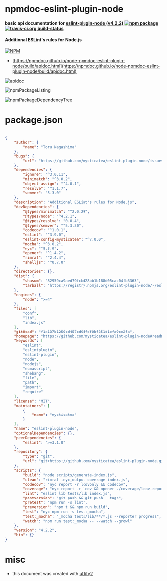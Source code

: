 # npmdoc-eslint-plugin-node

#### basic api documentation for  [eslint-plugin-node (v4.2.2)](https://github.com/mysticatea/eslint-plugin-node#readme)  [![npm package](https://img.shields.io/npm/v/npmdoc-eslint-plugin-node.svg?style=flat-square)](https://www.npmjs.org/package/npmdoc-eslint-plugin-node) [![travis-ci.org build-status](https://api.travis-ci.org/npmdoc/node-npmdoc-eslint-plugin-node.svg)](https://travis-ci.org/npmdoc/node-npmdoc-eslint-plugin-node)

#### Additional ESLint's rules for Node.js

[![NPM](https://nodei.co/npm/eslint-plugin-node.png?downloads=true&downloadRank=true&stars=true)](https://www.npmjs.com/package/eslint-plugin-node)

- [https://npmdoc.github.io/node-npmdoc-eslint-plugin-node/build/apidoc.html](https://npmdoc.github.io/node-npmdoc-eslint-plugin-node/build/apidoc.html)

[![apidoc](https://npmdoc.github.io/node-npmdoc-eslint-plugin-node/build/screenCapture.buildCi.browser.%252Ftmp%252Fbuild%252Fapidoc.html.png)](https://npmdoc.github.io/node-npmdoc-eslint-plugin-node/build/apidoc.html)

![npmPackageListing](https://npmdoc.github.io/node-npmdoc-eslint-plugin-node/build/screenCapture.npmPackageListing.svg)

![npmPackageDependencyTree](https://npmdoc.github.io/node-npmdoc-eslint-plugin-node/build/screenCapture.npmPackageDependencyTree.svg)



# package.json

```json

{
    "author": {
        "name": "Toru Nagashima"
    },
    "bugs": {
        "url": "https://github.com/mysticatea/eslint-plugin-node/issues"
    },
    "dependencies": {
        "ignore": "^3.0.11",
        "minimatch": "^3.0.2",
        "object-assign": "^4.0.1",
        "resolve": "^1.1.7",
        "semver": "5.3.0"
    },
    "description": "Additional ESLint's rules for Node.js",
    "devDependencies": {
        "@types/minimatch": "^2.0.29",
        "@types/node": "^4.2.1",
        "@types/resolve": "0.0.4",
        "@types/semver": "^5.3.30",
        "codecov": "^1.0.1",
        "eslint": "^3.9.0",
        "eslint-config-mysticatea": "^7.0.0",
        "mocha": "^3.0.2",
        "nyc": "^8.3.0",
        "opener": "^1.4.2",
        "rimraf": "^2.4.4",
        "shelljs": "^0.7.0"
    },
    "directories": {},
    "dist": {
        "shasum": "82959ca9aed79fcbd28bb1b188d05cac04fb3363",
        "tarball": "https://registry.npmjs.org/eslint-plugin-node/-/eslint-plugin-node-4.2.2.tgz"
    },
    "engines": {
        "node": ">=4"
    },
    "files": [
        "conf",
        "lib",
        "index.js"
    ],
    "gitHead": "f1a137b1250cd457cd9dfdf0bf851d1efa0ce2fa",
    "homepage": "https://github.com/mysticatea/eslint-plugin-node#readme",
    "keywords": [
        "eslint",
        "eslintplugin",
        "eslint-plugin",
        "node",
        "nodejs",
        "ecmascript",
        "shebang",
        "file",
        "path",
        "import",
        "require"
    ],
    "license": "MIT",
    "maintainers": [
        {
            "name": "mysticatea"
        }
    ],
    "name": "eslint-plugin-node",
    "optionalDependencies": {},
    "peerDependencies": {
        "eslint": ">=3.1.0"
    },
    "repository": {
        "type": "git",
        "url": "git+https://github.com/mysticatea/eslint-plugin-node.git"
    },
    "scripts": {
        "build": "node scripts/generate-index.js",
        "clean": "rimraf .nyc_output coverage index.js",
        "codecov": "nyc report -r lcovonly && codecov",
        "coverage": "nyc report -r lcov && opener ./coverage/lcov-report/index.html",
        "lint": "eslint lib tests/lib index.js",
        "postversion": "git push && git push --tags",
        "pretest": "npm run -s lint",
        "preversion": "npm t && npm run build",
        "test": "nyc npm run -s test:_mocha",
        "test:_mocha": "_mocha tests/lib/**/*.js --reporter progress",
        "watch": "npm run test:_mocha -- --watch --growl"
    },
    "version": "4.2.2",
    "bin": {}
}
```



# misc
- this document was created with [utility2](https://github.com/kaizhu256/node-utility2)
